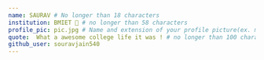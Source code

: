 ```yaml
---
name: SAURAV # No longer than 18 characters
institution: BMIET 🚩 # no longer than 58 characters
profile_pic: pic.jpg # Name and extension of your profile picture(ex. mona.png)
quote:  What a awesome college life it was ! # no longer than 100 characters
github_user: souravjain540
---
```

